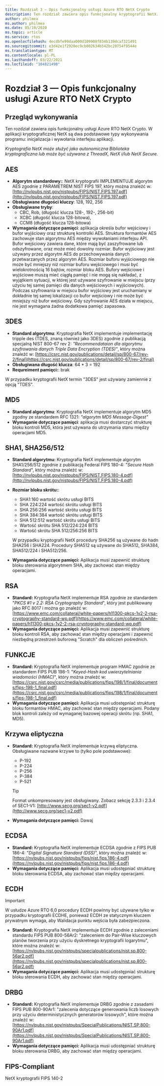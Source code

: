 ```yaml
---
title: Rozdział 3 — Opis funkcjonalny usługi Azure RTO NetX Crypto
description: Ten rozdział zawiera opis funkcjonalny kryptografii NetX.
author: philmea
ms.author: philmea
ms.date: 05/19/2020
ms.topic: article
ms.service: rtos
ms.openlocfilehash: 4ecdbfe99daa000d109908f834b139dcaf321491
ms.sourcegitcommit: e3d42e1f2920ec9cb002634b542bc20754f9544e
ms.translationtype: MT
ms.contentlocale: pl-PL
ms.lasthandoff: 03/22/2021
ms.locfileid: "104821498"
---
```

# <a name="chapter-3---functional-description-of-azure-rtos-netx-crypto"></a>Rozdział 3 — Opis funkcjonalny usługi Azure RTO NetX Crypto

## <a name="execution-overview"></a>Przegląd wykonywania

Ten rozdział zawiera opis funkcjonalny usługi Azure RTO NetX Crypto. W aplikacji kryptograficznej NetX są dwa podstawowe typy wykonywania programu: inicjalizacja i wywołania interfejsu aplikacji.

*Kryptografia NetX może służyć jako autonomiczna Biblioteka kryptograficzna lub może być używana z ThreadX, NetX i/lub NetX Secure.*

## <a name="aes"></a>AES

- **Algorytm standardowy:**: NetX kryptografii IMPLEMENTUJE algorytm AES zgodnie z PARAMETREM NIST FIPS 197, który można znaleźć w: [http://nvlpubs.nist.gov/nistpubs/FIPS/NIST.FIPS.197.pdf](http://nvlpubs.nist.gov/nistpubs/FIPS/NIST.FIPS.197.pdf)
- **Obsługiwane długości kluczy**: 128, 192, 256
- **Obsługiwane tryby**:
  - CBC, Rob, (długość klucza 128-, 192-, 256-bit)
  - XCBC (długość klucza 128-bitowa),
  - CCM8 (długość klucza 128-bitowa)
- **Wymagania dotyczące pamięci**: aplikacja określa bufor wejściowy i bufor wyjściowy oraz strukturę kontrolki AES. Struktura formantów AES zachowuje stan algorytmu AES między wywołaniami interfejsu API. Bufor wejściowy zawiera dane, które mają być zaszyfrowane lub odszyfrowane, oraz może mieć dowolny rozmiar. Bufor wyjściowy jest używany przez algorytm AES do przechowywania danych przetwarzanych przez algorytm AES. Rozmiar buforu wyjściowego nie może być mniejszy niż rozmiar buforu wejściowego i musi być wielokrotnością 16 bajtów, rozmiar bloku AES. Bufory wejściowe i wyjściowe muszą mieć ciągłą pamięć i nie mogą się nakładać, z wyjątkiem sytuacji, w której jest używane szyfrowanie w miejscu (przy użyciu tej samej pamięci dla danych wejściowych i wyjściowych). Podczas szyfrowania w miejscu bufor wyjściowy jest uruchamiany w dokładnie tej samej lokalizacji co bufor wejściowy i nie może być mniejszy niż bufor wejściowy. Gdy szyfrowanie AES działa w miejscu, nie jest wymagana żadna dodatkowa pamięć zapasowa.

## <a name="3des"></a>3DES

- **Standard algorytmu**: Kryptografia NetX implementuje implementację tripple des (TDES, znaną również jako 3DES) zgodnie z publikacją specjalną NIST 800-67 rev 2: *"Recommendataion dla algorytmu szyfrowania danych Triple Data Encryption (TDES)"*, który można znaleźć w: [https://csrc.nist.gov/publications/detail/sp/800-67/rev-2/final](https://csrc.nist.gov/publications/detail/sp/800-67/rev-2/final)
- **Obsługiwana długość klucza**: 64 * 3 = 192
- **Requreiment pamięci:**: brak

W przypadku kryptografii NetX termin "3DES" jest używany zamiennie z opcją "TDES".

## <a name="md5"></a>MD5

- **Standard algorytmu**: Kryptografia NetX implementuje algorytm MD5 zgodny ze standardem RFC 1321: *"algorytm MD5 Message-Digest"*
- **Wymaganie dotyczące pamięci**: aplikacja musi dostarczyć strukturę bloku kontroli MD5, która jest używana do utrzymania stanu między operacjami MD5.

## <a name="sha1-sha256512"></a>SHA1, SHA256/512

- **Standard algorytmu:** Kryptografia NetX implementuje algorytm SHA1/256/512 zgodnie z publikacją Federal FIPS 180-4: "*Secure Hash Standard*", który można znaleźć w: [http://nvlpubs.nist.gov/nistpubs/FIPS/NIST.FIPS.180-4.pdf](http://nvlpubs.nist.gov/nistpubs/FIPS/NIST.FIPS.180-4.pdf)
- **Rozmiar bloku skrótu:**:
  - SHA1:160 wartość skrótu usługi BITS
  - SHA 224:224 wartość skrótu usługi BITS
  - SHA 256:256 wartość skrótu usługi BITS
  - SHA 384:384 wartość skrótu usługi BITS
  - SHA 512:512 wartość skrótu usługi BITS
  - Wartość skrótu SHA 512/224:224 BITS
  - Wartość skrótu SHA 512/256:256 BITS

  W przypadku kryptografii NetX procedury SHA256 są używane do hadn SHA256 i SHA224. Procedury SHA512 są używane do SHA512, SHA384, SHA512/224 i SHA512/256.
- **Wymagania dotyczące pamięci:** Aplikacja musi zapewnić strukturę bloku sterowania algorytmem SHA, aby zachować stan między operacjami.

## <a name="rsa"></a>RSA

- **Standard:** Kryptografia NetX implementuje RSA zgodnie ze standardem "*PKCS #1 v 2.2: RSA Cryptography Standard*", który jest publikowany jako RFC 8017 i można go znaleźć w: [https://www.emc.com/collateral/white-papers/h11300-pkcs-1v2-2-rsa-cryptography-standard-wp.pdf](https://www.emc.com/collateral/white-papers/h11300-pkcs-1v2-2-rsa-cryptography-standard-wp.pdf)
- **Wymagania dotyczące pamięci:** Aplikacja musi zapewnić strukturę bloku kontroli RSA, aby zachować stan między operacjami i zapewnić niezbędną przestrzeń buforową "Scratch" dla obliczeń pośrednich.

## <a name="hmac"></a>FUNKCJE

- **Standard:** Kryptografia NetX implementuje program HMAC zgodnie ze standardem FIPS PUB 198-1: "*Keyed-Hash kod uwierzytelniania wiadomości (HMAC)*", który można znaleźć w: [https://csrc.nist.gov/csrc/media/publications/fips/198/1/final/documents/fips-198-1_final.pdf](https://csrc.nist.gov/csrc/media/publications/fips/198/1/final/documents/fips-198-1_final.pdf)
- **Wymagania dotyczące pamięci:** Aplikacja musi udostępniać strukturę bloku formantów HMAC, aby zachować stan między operacjami. Podany blok kontroli zależy od wymaganej bazowej operacji skrótu (np. SHA1, MD5).

## <a name="elliptic-curve"></a>Krzywa eliptyczna

- **Standard:** Kryptografia NetX implementuje krzywą eliptyczna. Obsługiwane nazwane krzywe to (tylko pole podstawowe):
  - P-192
  - P-224
  - P-256
  - P-384
  - P-521

   > [!TIP]
   > Format unkompresowany jest obsługiwany. Zobacz sekcję 2.3.3 i 2.3.4 of SEC1-V1: [http://www.secg.org/sec1-v2.pdf](http://www.secg.org/sec1-v2.pdf)

- **Wymagania dotyczące pamięci:** Dawaj

## <a name="ecdsa"></a>ECDSA

- **Standard:** Kryptografia NetX implementuje ECDSA zgodnie z FIPS PUB 186-4: "*Digital Signature Standard (DSS)*", który można znaleźć w: [https://nvlpubs.nist.gov/nistpubs/fips/nist.fips.186-4.pdf](https://nvlpubs.nist.gov/nistpubs/fips/nist.fips.186-4.pdf)
- **Wymagania dotyczące pamięci:** Aplikacja musi udostępniać strukturę bloku sterowania ECDSA, aby zachować stan między operacjami.

## <a name="ecdh"></a>ECDH

> [!IMPORTANT]
> W usłudze Azure RTO 6,0 procedury ECDH powinny być używane tylko w przypadku kryptografii ECDHE, ponieważ ECDH ze statycznym kluczem prywatnym wymaga, aby Walidacja punktu wejścia była zabezpieczona.

- **Standard:** Kryptografia NetX implementuje ECDH zgodnie z zaleceniami standardu FIPS PUB 800-56Ar2: "zaleceniem do Pair-Wise kluczowych planów tworzenia przy użyciu dyskretnego kryptografii logarytmu", które można znaleźć w: [https://nvlpubs.nist.gov/nistpubs/specialpublications/nist.sp.800-56ar2.pdf](https://nvlpubs.nist.gov/nistpubs/specialpublications/nist.sp.800-56ar2.pdf)
- **Wymagania dotyczące pamięci:** Aplikacja musi udostępniać strukturę bloku sterowania ECDH, aby zachować stan między operacjami.

## <a name="drbg"></a>DRBG

- **Standard:** Kryptografia NetX implementuje DRBG zgodnie z zasadami FIPS PUB 800-90Ar1: "zalecenia dotyczące generowania liczb losowych przy użyciu deterministycznych generatorów losowych", które można znaleźć w: [https://nvlpubs.nist.gov/nistpubs/SpecialPublications/NIST.SP.800-90Ar1.pdf](https://nvlpubs.nist.gov/nistpubs/SpecialPublications/NIST.SP.800-90Ar1.pdf)
- **Wymagania dotyczące pamięci:** Aplikacja musi udostępniać strukturę bloku sterowania DRBG, aby zachować stan między operacjami.

## <a name="fips-compliant"></a>FIPS-Compliant

NetX kryptografii FIPS 140-2